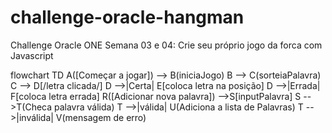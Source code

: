 # challenge-oracle-hangman
Challenge Oracle ONE Semana 03 e 04: Crie seu próprio jogo da forca com Javascript


flowchart TD
    A([Começar a jogar]) --> B(iniciaJogo)
    B --> C(sorteiaPalavra)
    C --> D[/letra clicada/]
    D -->|Certa| E[coloca letra na posição]
    D -->|Errada| F[coloca letra errada]
    R([Adicionar nova palavra]) -->S[inputPalavra]
    S -->T(Checa palavra válida)
    T -->|válida| U(Adiciona a lista de Palavras)
    T -->|inválida| V(mensagem de erro)